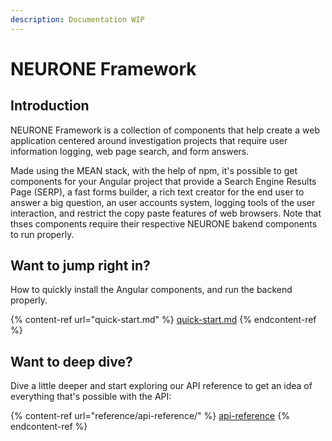 ```yaml
---
description: Documentation WIP
---
```


# NEURONE Framework

## Introduction

NEURONE Framework is a collection of components that help create a web application centered around investigation projects that require user information logging, web page search, and form answers.&#x20;

Made using the MEAN stack, with the help of npm, it's possible to get components for your Angular project that provide a Search Engine Results Page (SERP), a fast forms builder, a rich text creator for the end user to answer a big question, an user accounts system, logging tools of the user interaction, and restrict the copy paste features of web browsers. Note that thses components require their respective NEURONE bakend components to run properly.



## Want to jump right in?

How to quickly install the Angular components, and run the backend properly.

{% content-ref url="quick-start.md" %}
[quick-start.md](quick-start.md)
{% endcontent-ref %}

## Want to deep dive?

Dive a little deeper and start exploring our API reference to get an idea of everything that's possible with the API:

{% content-ref url="reference/api-reference/" %}
[api-reference](reference/api-reference/)
{% endcontent-ref %}
